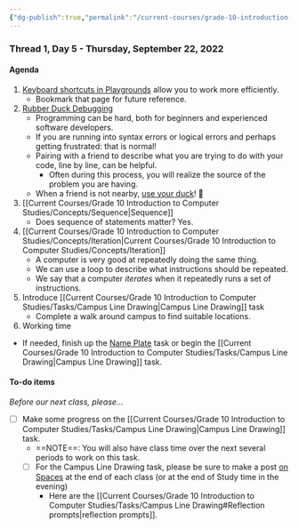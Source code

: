 ```yaml
---
{"dg-publish":true,"permalink":"/current-courses/grade-10-introduction-to-computer-studies/section-1/thread-1/day-5/","dgHomeLink":false}
---
```


### Thread 1, Day 5 - Thursday, September 22, 2022
#### Agenda
1. [Keyboard shortcuts in Playgrounds](https://www.russellgordon.ca/tutorials/keyboard-shortcuts-in-playgrounds/) allow you to work more efficiently.
	- Bookmark that page for future reference.
2. [Rubber Duck Debugging](https://rubberduckdebugging.com)
	- Programming can be hard, both for beginners and experienced software developers.
	- If you are running into syntax errors or logical errors and perhaps getting frustrated: that is normal!
	- Pairing with a friend to describe what you are trying to do with your code, line by line, can be helpful.
		- Often during this process, you will realize the source of the problem you are having.
	- When a friend is not nearby, [use your duck](https://rubberduckdebugging.com)! 🦆
3. [[Current Courses/Grade 10 Introduction to Computer Studies/Concepts/Sequence|Sequence]]
	- Does sequence of statements matter? Yes.
4. [[Current Courses/Grade 10 Introduction to Computer Studies/Concepts/Iteration|Current Courses/Grade 10 Introduction to Computer Studies/Concepts/Iteration]]
	- A computer is very good at repeatedly doing the same thing.
	- We can use a loop to describe what instructions should be repeated.
	- We say that a computer *iterates* when it repeatedly runs a set of instructions.
5. Introduce [[Current Courses/Grade 10 Introduction to Computer Studies/Tasks/Campus Line Drawing|Campus Line Drawing]] task
	- Complete a walk around campus to find suitable locations.
6. Working time
- If needed, finish up the [Name Plate](https://teaching.russellgordon.ca/tasks/name-plate/) task or begin the [[Current Courses/Grade 10 Introduction to Computer Studies/Tasks/Campus Line Drawing|Campus Line Drawing]] task.
 
#### To-do items
*Before our next class, please...*

- [ ] Make some progress on the [[Current Courses/Grade 10 Introduction to Computer Studies/Tasks/Campus Line Drawing|Campus Line Drawing]] task.
	- ==NOTE==: You will also have class time over the next several periods to work on this task.
	- [ ] For the Campus Line Drawing task, please be sure to make a post [on Spaces](https://ca.spacesedu.com/) at the end of each class (or at the end of Study time in the evening)
		- Here are the [[Current Courses/Grade 10 Introduction to Computer Studies/Tasks/Campus Line Drawing#Reflection prompts|reflection prompts]].